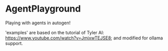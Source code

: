 # AgentPlayground

Playing with agents in autogen!

'examples' are based on the tutorial of Tyler AI: https://www.youtube.com/watch?v=JmjxwTEJSE8; and modified for ollama support.